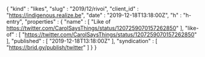 {
  "kind" : "likes",
  "slug" : "2019/12/rivoi",
  "client_id" : "https://indigenous.realize.be",
  "date" : "2019-12-18T13:18:00Z",
  "h" : "h-entry",
  "properties" : {
    "name" : [ "Like of https://twitter.com/CarolSaysThings/status/1207259070157262850" ],
    "like-of" : [ "https://twitter.com/CarolSaysThings/status/1207259070157262850" ],
    "published" : [ "2019-12-18T13:18:00Z" ],
    "syndication" : [ "https://brid.gy/publish/twitter" ]
  }
}

